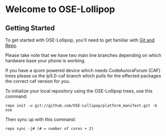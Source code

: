 Welcome to OSE-Lollipop
===================


Getting Started
---------------

To get started with OSE-Lollipop, you'll need to get familiar with
[Git and Repo](http://source.android.com/download/using-repo).

Please take note that we have two main line branches depending on
which hardware base your phone is working.

If you have a qcom powered device which needs CodeAuroraForum (CAF)
trees please us the lp5.0-caf branch which pulls for the effected packages
the correct caf version for you.

To initialize your local repository using the OSE-Lollipop trees, use this command:

	repo init -u git://github.com/OSE-Lollipop/platform_manifest.git -b ose

Then sync up with this command:

	repo sync -j# (# = number of cores + 2)
